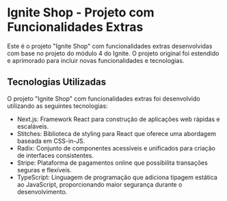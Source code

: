 # Ignite Shop - Projeto com Funcionalidades Extras

Este é o projeto "Ignite Shop" com funcionalidades extras desenvolvidas com base no projeto do módulo 4 do Ignite. O projeto original foi estendido e aprimorado para incluir novas funcionalidades e tecnologias.


## Tecnologias Utilizadas
O projeto "Ignite Shop" com funcionalidades extras foi desenvolvido utilizando as seguintes tecnologias:

- Next.js: Framework React para construção de aplicações web rápidas e escaláveis.
- Stitches: Biblioteca de styling para React que oferece uma abordagem baseada em CSS-in-JS.
- Radix: Conjunto de componentes acessíveis e unificados para criação de interfaces consistentes.
- Stripe: Plataforma de pagamentos online que possibilita transações seguras e flexíveis.
- TypeScript: Linguagem de programação que adiciona tipagem estática ao JavaScript, proporcionando maior segurança durante o desenvolvimento.
